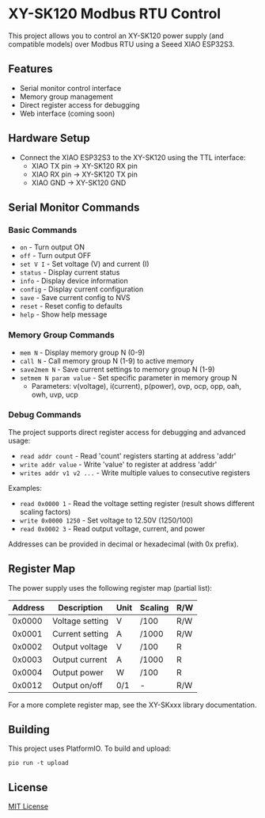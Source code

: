 # XY-SK120 Modbus RTU Control

This project allows you to control an XY-SK120 power supply (and compatible models) over Modbus RTU using a Seeed XIAO ESP32S3.

## Features

- Serial monitor control interface
- Memory group management
- Direct register access for debugging
- Web interface (coming soon)

## Hardware Setup

- Connect the XIAO ESP32S3 to the XY-SK120 using the TTL interface:
  - XIAO TX pin → XY-SK120 RX pin
  - XIAO RX pin → XY-SK120 TX pin
  - XIAO GND → XY-SK120 GND

## Serial Monitor Commands

### Basic Commands

- `on` - Turn output ON
- `off` - Turn output OFF
- `set V I` - Set voltage (V) and current (I)
- `status` - Display current status
- `info` - Display device information
- `config` - Display current configuration
- `save` - Save current config to NVS
- `reset` - Reset config to defaults
- `help` - Show help message

### Memory Group Commands

- `mem N` - Display memory group N (0-9)
- `call N` - Call memory group N (1-9) to active memory
- `save2mem N` - Save current settings to memory group N (1-9)
- `setmem N param value` - Set specific parameter in memory group N
  - Parameters: v(voltage), i(current), p(power), ovp, ocp, opp, oah, owh, uvp, ucp

### Debug Commands

The project supports direct register access for debugging and advanced usage:

- `read addr count` - Read 'count' registers starting at address 'addr'
- `write addr value` - Write 'value' to register at address 'addr'
- `writes addr v1 v2 ...` - Write multiple values to consecutive registers

Examples:
- `read 0x0000 1` - Read the voltage setting register (result shows different scaling factors)
- `write 0x0000 1250` - Set voltage to 12.50V (1250/100)
- `read 0x0002 3` - Read output voltage, current, and power

Addresses can be provided in decimal or hexadecimal (with 0x prefix).

## Register Map

The power supply uses the following register map (partial list):

| Address | Description | Unit | Scaling | R/W |
|---------|-------------|------|---------|-----|
| 0x0000  | Voltage setting | V | /100 | R/W |
| 0x0001  | Current setting | A | /1000 | R/W |
| 0x0002  | Output voltage | V | /100 | R |
| 0x0003  | Output current | A | /1000 | R |
| 0x0004  | Output power | W | /100 | R |
| 0x0012  | Output on/off | 0/1 | - | R/W |

For a more complete register map, see the XY-SKxxx library documentation.

## Building

This project uses PlatformIO. To build and upload:

```
pio run -t upload
```

## License

[MIT License](LICENSE)
